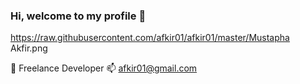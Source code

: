 ### Hi, welcome to my profile 👋

https://raw.githubusercontent.com/afkir01/afkir01/master/Mustapha Akfir.png


🔭 Freelance Developer
📫 afkir01@gmail.com
